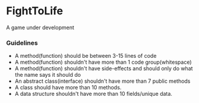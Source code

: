 # FightToLife
A game under development

### **Guidelines**
* A method(function) should be between 3-15 lines of code
* A method(function) shouldn't have more than 1 code group(whitespace)
* A method(function) shouldn't have side-effects and should only do what the name says it should do
* An abstract class(interface) shouldn't have more than 7 public methods
* A class should have more than 10 methods.
* A data structure shouldn't have more than 10 fields/unique data. 
